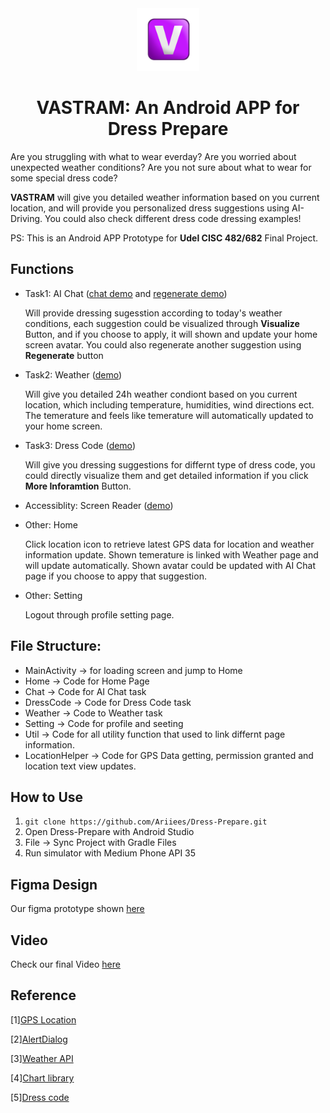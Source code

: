<div align="center">
  <img src="https://github.com/Ariiees/Dress-Prepare/blob/main/img/logo.jpg" alt="logo" width="100">
  
  # VASTRAM: An Android APP for Dress Prepare
</div>

Are you struggling with what to wear everday? Are you worried about unexpected weather conditions? Are you not sure about what to wear for some special dress code?

**VASTRAM** will give you detailed weather information based on you current location, and will provide you personalized dress suggestions using AI-Driving. You could also check different dress code dressing examples!

PS: This is an Android APP Prototype for **Udel CISC 482/682** Final Project.

## Functions
- Task1: AI Chat ([chat demo](https://drive.google.com/file/d/13u_paQ2dCHPHIFcuEfFXeZOV5EB67CHC/view?usp=sharing) and [regenerate demo](https://drive.google.com/file/d/11rUJEj7s40ZoPl0h_PV7rPZWzv2HQYr_/view?usp=sharing))

  Will provide dressing sugesstion according to today's weather conditions, each suggestion could be visualized through **Visualize** Button, and if you choose to apply, it will shown and update your home screen avatar. You could also regenerate another suggestion using **Regenerate** button
  
- Task2: Weather  ([demo](https://drive.google.com/file/d/11L2rLYuup-yPcErRbR-qraAgQ5rgEoPJ/view?usp=sharing))
  
  Will give you detailed 24h weather condiont based on you current location, which including temperature, humidities, wind directions ect. The temerature and feels like temerature will automatically updated to your home screen.
  
- Task3: Dress Code  ([demo](https://drive.google.com/file/d/1NmjaTB3For2spJ28gVeuSkznoxURk-7w/view?usp=sharing))
  
  Will give you dressing suggestions for differnt type of dress code, you could directly visualize them and get detailed information if you click **More Inforamtion** Button.

- Accessiblity: Screen Reader  ([demo](https://drive.google.com/file/d/1ckhECy1vtG0B-4tZewiy4XlUZM1J3t4F/view?usp=sharing))
  
- Other: Home
  
  Click location icon to retrieve latest GPS data for location and weather information update.
  Shown temerature is linked with Weather page and will update automatically.
  Shown avatar could be updated with AI Chat page if you choose to appy that suggestion.
  
- Other: Setting

  Logout through profile setting page.

## File Structure: 
- MainActivity -> for loading screen and jump to Home
- Home -> Code for Home Page
- Chat -> Code for AI Chat task
- DressCode -> Code for Dress Code task
- Weather -> Code to Weather task
- Setting -> Code for profile and seeting
- Util -> Code for all utility function that used to link differnt page information.
- LocationHelper -> Code for GPS Data getting, permission granted and location text view updates.

## How to Use
1. ```git clone https://github.com/Ariiees/Dress-Prepare.git```
2. Open Dress-Prepare with Android Studio
3. File -> Sync Project with Gradle Files
4. Run simulator with Medium Phone API 35

## Figma Design
Our figma prototype shown [here](https://www.figma.com/proto/rbjHhWBnqQBYRo0ghO191P/Dress-Prepare-team-library?node-id=3353-1150&starting-point-node-id=3318%3A3499&t=NlOzoQFdFFG42OKP-1)

## Video
Check our final Video [here](https://youtu.be/34952RfRBu0)

## Reference
[1][GPS Location](https://developers.google.com/android/reference/com/google/android/gms/location/package-summary)

[2][AlertDialog](https://developer.android.com/reference/android/app/AlertDialog)

[3][Weather API](https://open-meteo.com)

[4][Chart library](https://github.com/PhilJay/MPAndroidChart/tree/master)

[5][Dress code](https://www.paperlesspost.com/blog/the-ultimate-guide-to-wedding-dress-codes-and-guest-attire/#)
